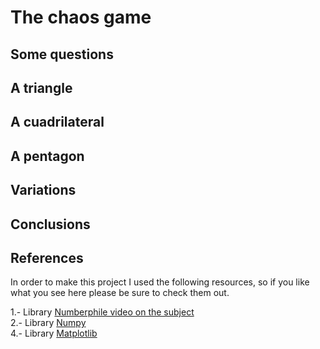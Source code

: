 # The chaos game

## Some questions

## A triangle

## A cuadrilateral

## A pentagon
 
## Variations

## Conclusions

## References

In order to make this project I used the following resources, so if you like what you see here please be sure to check them out.

1.- Library <a href="https://www.youtube.com/watch?v=kbKtFN71Lfs&t=450s" target="_blank"> Numberphile video on the subject <a> <br>
2.- Library <a href="https://numpy.org/" target="_blank"> Numpy <a> <br>
4.- Library <a href="https://matplotlib.org/stable/gallery/color/index.html" target="_blank"> Matplotlib <a> <br>
